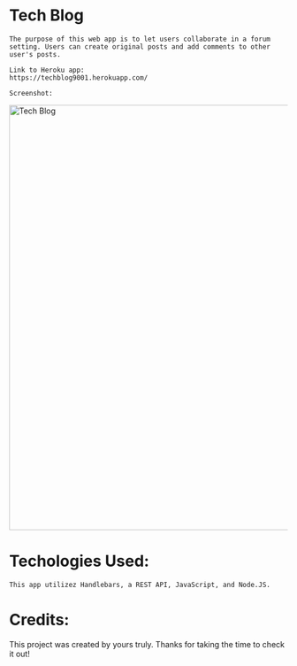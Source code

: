 # Tech Blog
    The purpose of this web app is to let users collaborate in a forum setting. Users can create original posts and add comments to other user's posts. 

    Link to Heroku app:
    https://techblog9001.herokuapp.com/

    Screenshot:
    
<img width="768" alt="Tech Blog" src="https://user-images.githubusercontent.com/46511972/150070757-b9de4903-802c-4385-aefd-72f87b6133e6.png">


# Techologies Used:
    This app utilizez Handlebars, a REST API, JavaScript, and Node.JS.



# Credits: 
This project was created by yours truly. Thanks for taking the time to check it out!
